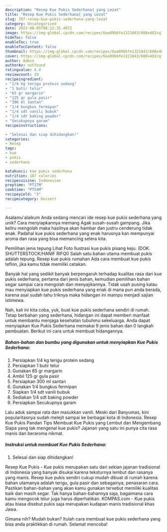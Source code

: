 ```yaml
---
description: "Resep Kue Pukis Sederhana{ yang Lezat"
title: "Resep Kue Pukis Sederhana{ yang Lezat"
slug: 707-resep-kue-pukis-sederhana-yang-lezat
category: Uncategorized
date: 2022-08-05T08:22:35.497Z
image: https://img-global.cpcdn.com/recipes/6aa09bbfe1321843/680x482cq70/kue-pukis-sederhana-foto-resep-utama.jpg
hideToc: false
enableToc: true
enableTocContent: false
thumbnail: https://img-global.cpcdn.com/recipes/6aa09bbfe1321843/680x482cq70/kue-pukis-sederhana-foto-resep-utama.jpg
cover: https://img-global.cpcdn.com/recipes/6aa09bbfe1321843/680x482cq70/kue-pukis-sederhana-foto-resep-utama.jpg
author: Admin
authorAv: notfound
ratingvalue: 4.4
reviewcount: 19
recipeingredient:
- "1/4 kg terigu protein sedang"
- "1 butir telur"
- "65 gr margarin"
- "125 gr gula pasir"
- "300 ml santan"
- "1/4 bungkus fermipan"
- "1/4 sdt vanili bubuk"
- "1/4 sdt baking powder"
- "Secukupnya garam"
recipeinstructions:

- "Selesai dan siap dihidangkan!"
categories:
- Resep
tags:
- kue
- pukis
- sederhana

katakunci: kue pukis sederhana 
nutrition: 187 calories
recipecuisine: Indonesian
preptime: "PT17M"
cooktime: "PT54M"
recipeyield: "3"
recipecategory: Dessert

---
```



Asalamu'alaikum Anda sedang mencari ide resep kue pukis sederhana yang unik? Cara menyiapkannya memang Agak susah-susah gampang. Jika keliru mengolah maka hasilnya akan hambar dan justru cenderung tidak enak. Padahal kue pukis sederhana yang enak harusnya kan mempunyai aroma dan rasa yang bisa memancing selera kita.


Pemilihan jenis tepung Lihat Foto Ilustrasi kue pukis pisang keju. (DOK. SHUTTERSTOCK/HANIF RIFQI) Salah satu bahan utama membuat pukis adalah tepung. Resep kue pukis rumahan Ada cara membuat kue pukis teflon, jika kamu tidak memiliki cetakan.

Banyak hal yang sedikit banyak berpengaruh terhadap kualitas rasa dari kue pukis sederhana, pertama dari jenis bahan, kemudian pemilihan bahan segar sampai cara mengolah dan menyajikannya. Tidak usah pusing kalau mau menyiapkan kue pukis sederhana yang enak di mana pun anda berada, karena asal sudah tahu triknya maka hidangan ini mampu menjadi sajian istimewa.


Nah, kali ini kita coba, yuk, buat kue pukis sederhana sendiri di rumah. Tetap berbahan yang sederhana, hidangan ini dapat memberi manfaat untuk membantu menjaga kesehatan tubuhmu sekeluarga. Anda dapat menyiapkan Kue Pukis Sederhana memakai 9 jenis bahan dan 0 langkah pembuatan. Berikut ini cara untuk membuat hidangannya.

<!--inarticleads1-->

##### Bahan-bahan dan bumbu yang digunakan untuk menyiapkan Kue Pukis Sederhana:

1. Persiapkan 1/4 kg terigu protein sedang
1. Persiapkan 1 butir telur
1. Gunakan 65 gr margarin
1. Ambil 125 gr gula pasir
1. Persiapkan 300 ml santan
1. Gunakan 1/4 bungkus fermipan
1. Siapkan 1/4 sdt vanili bubuk
1. Sediakan 1/4 sdt baking powder
1. Persiapkan Secukupnya garam


Lalu aduk sampai rata dan masukkan vanili. Meski dari Banyumas, kini popularitasnya sudah melejit sampai ke berbagai kota di Indonesia. Resep Kue Pukis Pandan Tips Membuat Kue Pukis yang Lembut dan Mengembang Siapa yang tak mengenal kue pukis? Jajanan yang satu ini punya cita rasa manis dan beraroma nikmat. 

<!--inarticleads2-->

##### Instruksi untuk membuat Kue Pukis Sederhana:


1. Selesai dan siap dihidangkan!

Resep Kue Pukis - Kue pukis merupakan satu dari sekian jajanan tradisional di Indonesia yang banyak disukai karena teksturnya lembut dan rasanya yang manis. Resep kue pukis sendiri cukup mudah dibuat di rumah karena bahan utamanya adalah terigu, gula pasir dan sebagainya, penasaran cara. Pastikan bahan-bahan yang akan kamu gunakan terxebut memiliki kualitas baik dan masih segar. Tak hanya bahan-bahannya saja, bagaimana cara kamu mengocok telur juga harus diperhatikan. KOMPAS.com - Kue pukis atau biasa disebut pukis saja merupakan kudapan manis tradisional khas Jawa. 

Gimana nih? Mudah bukan? Itulah cara membuat kue pukis sederhana yang bisa anda praktikkan di rumah. Selamat mencoba!
